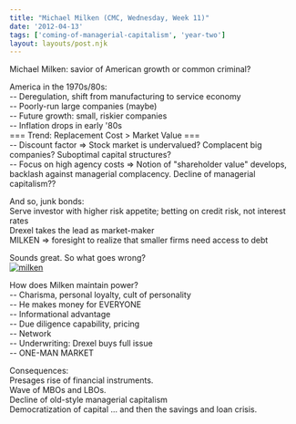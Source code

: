 ```yaml
---
title: "Michael Milken (CMC, Wednesday, Week 11)"
date: '2012-04-13'
tags: ['coming-of-managerial-capitalism', 'year-two']
layout: layouts/post.njk
---
```


Michael Milken: savior of American growth or common criminal?

America in the 1970s/80s:\
-- Deregulation, shift from manufacturing to service economy\
-- Poorly-run large companies (maybe)\
-- Future growth: small, riskier companies\
-- Inflation drops in early '80s\
=== Trend: Replacement Cost > Market Value ===\
-- Discount factor => Stock market is undervalued? Complacent big companies? Suboptimal capital structures?\
-- Focus on high agency costs => Notion of "shareholder value" develops, backlash against managerial complacency. Decline of managerial capitalism??

And so, junk bonds:\
Serve investor with higher risk appetite; betting on credit risk, not interest rates\
Drexel takes the lead as market-maker\
MILKEN => foresight to realize that smaller firms need access to debt

Sounds great. So what goes wrong?\
[![](../../img/milken1-1024x672.jpg "milken")](../../img/milken1.jpg)

How does Milken maintain power?\
-- Charisma, personal loyalty, cult of personality\
-- He makes money for EVERYONE\
-- Informational advantage\
-- Due diligence capability, pricing\
-- Network\
-- Underwriting: Drexel buys full issue\
-- ONE-MAN MARKET

Consequences:\
Presages rise of financial instruments.\
Wave of MBOs and LBOs.\
Decline of old-style managerial capitalism\
Democratization of capital ... and then the savings and loan crisis.
